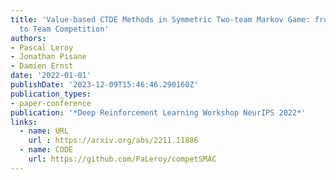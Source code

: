 ```yaml
---
title: 'Value-based CTDE Methods in Symmetric Two-team Markov Game: from Cooperation
  to Team Competition'
authors:
- Pascal Leroy
- Jonathan Pisane
- Damien Ernst
date: '2022-01-01'
publishDate: '2023-12-09T15:46:46.290160Z'
publication_types:
- paper-conference
publication: '*Deep Reinforcement Learning Workshop NeurIPS 2022*'
links:
  - name: URL
    url : https://arxiv.org/abs/2211.11886
  - name: CODE
    url: https://github.com/PaLeroy/competSMAC
---
```

